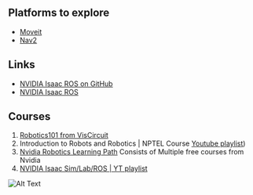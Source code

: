 ## Platforms to explore
- [Moveit](http://picknik.ai/moveit/)
- [Nav2](https://docs.nav2.org/index.html)

## Links 
- [NVIDIA Isaac ROS on GitHub](https://github.com/NVIDIA-ISAAC-ROS)
- [NVIDIA Isaac ROS](https://nvidia-isaac-ros.github.io/)

## Courses
1. [Robotics101 from VisCircuit](https://robotics101-viscircuit.web.app/robotics/translation)
2. Introduction to Robots and Robotics | NPTEL Course [Youtube playlist](https://www.youtube.com/watch?v=rYWJdZ5qg6M&list=PLbRMhDVUMngcdUbBySzyzcPiFTYWr4rV_))
3. [Nvidia Robotics Learning Path](https://nvdam.widen.net/s/brxsxxtskb/dli-learning-journey-2009000-r5-web) Consists of Multiple free courses from Nvidia
4. [NVIDIA Isaac Sim/Lab/ROS | YT playlist](https://www.youtube.com/watch?v=2FYBaDzcm6k&list=PL5XrKGU0rYkg5u98fsi5yBCXVuguyQZ9Z)

![Alt Text](https://media.tenor.com/BA62eweT4sMAAAAM/10years-for-visual-wonder-robo-rajinikanth.gif)
